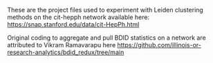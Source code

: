 These are the project files used to experiment with Leiden clustering methods on the cit-hepph network available here: 
https://snap.stanford.edu/data/cit-HepPh.html

Original coding to aggregate and pull BDID statistics on a network are attributed to Vikram Ramavarapu here https://github.com/illinois-or-research-analytics/bdid_redux/tree/main
